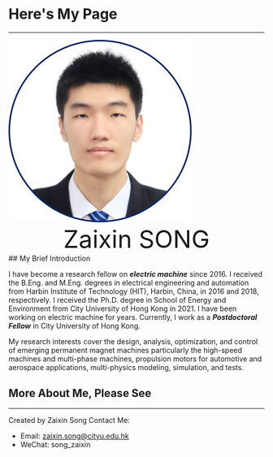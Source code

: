 # Here's My Page
---

<img src="https://github.com/songzaixin/cv/raw/zxs-patch-cv/image/icon1.jpg" alt="image-icon1" style="zoom:50%;" />
<center><font size=16> Zaixin SONG </font></center>
## My Brief Introduction

I have become a research fellow on ***electric machine*** since 2016. I received the B.Eng. and M.Eng. degrees in electrical engineering and automation from Harbin Institute of Technology (HIT), Harbin, China, in 2016 and 2018, respectively. I received the Ph.D. degree in School of Energy and Environment from City University of Hong Kong in 2021. I have been working on electric machine for years. Currently, I work as a ***Postdoctoral Fellow*** in City University of Hong Kong. 

My research interests cover the design, analysis, optimization, and control of emerging permanent magnet machines particularly the high-speed machines and multi-phase machines, propulsion motors for automotive and aerospace applications, multi-physics modeling, simulation, and tests.

## More About Me, Please See
---

Created by Zaixin Song
Contact Me: 
* Email: zaixin.song@cityu.edu.hk
* WeChat: song_zaixin
